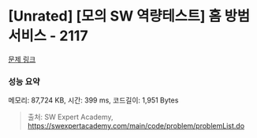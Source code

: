 # [Unrated] [모의 SW 역량테스트] 홈 방범 서비스 - 2117 

[문제 링크](https://swexpertacademy.com/main/code/problem/problemDetail.do?contestProbId=AV5V61LqAf8DFAWu) 

### 성능 요약

메모리: 87,724 KB, 시간: 399 ms, 코드길이: 1,951 Bytes



> 출처: SW Expert Academy, https://swexpertacademy.com/main/code/problem/problemList.do